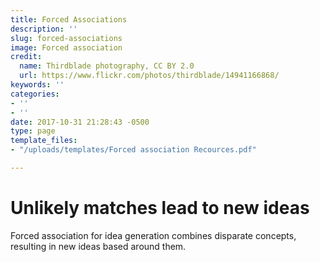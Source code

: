 ```yaml
---
title: Forced Associations
description: ''
slug: forced-associations
image: Forced association
credit:
  name: Thirdblade photography, CC BY 2.0
  url: https://www.flickr.com/photos/thirdblade/14941166868/
keywords: ''
categories:
- ''
- ''
date: 2017-10-31 21:28:43 -0500
type: page
template_files:
- "/uploads/templates/Forced association Recources.pdf"

---
```

# Unlikely matches lead to new ideas

Forced association for idea generation combines disparate concepts, resulting in new ideas based around them.
